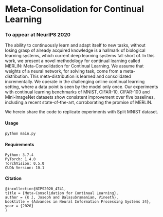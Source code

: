 # Meta-Consolidation for Continual Learning 
### To appear at NeurIPS 2020

The ability to continuously learn and adapt itself to new tasks, without losing grasp of already acquired knowledge is a hallmark of biological learning systems, which current deep learning systems fall short of. In this work, we present a novel methodology for continual learning called MERLIN: Meta-Consolidation for Continual Learning.
We assume that weights of a neural network, for solving task, come from a meta-distribution. This meta-distribution is learned and consolidated incrementally. We operate in the challenging online continual learning setting, where a data point is seen by the model only once.
Our experiments with continual learning benchmarks of MNIST, CIFAR-10, CIFAR-100 and Mini-ImageNet datasets show consistent improvement over five baselines, including a recent state-of-the-art, corroborating the promise of MERLIN.

We herein share the code to replicate experiments with Split MNIST dataset.

#### Usage

```python
python main.py
```

#### Requirements

```shell script
Python: 3.7.4
PyTorch: 1.4.0
TorchVision: 0.5.0
CUDA Version: 10.1 
```

#### Citation

``` 
@incollection{NIPS2020_4741,
title = {Meta-Consolidation for Continual Learning},
author = {K J, Joseph and Balasubramanian, Vineeth},
booktitle = {Advances in Neural Information Processing Systems 34},
year = {2020}
}
```
